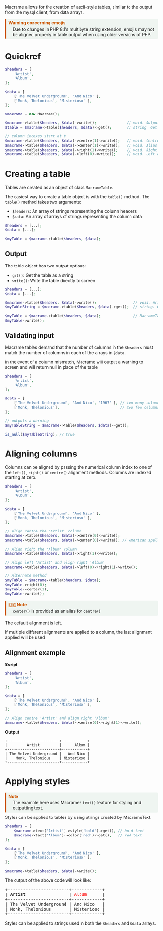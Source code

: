 Macrame allows for the creation of ascii-style tables, similar to the output from the mysql client, from data arrays.

<div style='background-color:#EFF5F1; border-left: solid #CC5500 4px; border-radius: 4px; padding-left:0.5em; padding-bottom:0.5em; margin-top:0.5em; margin-bottom:0.5em'>
    <span>
        <div style='color:#cc5500; padding-bottom:0.3em; padding-top:0.3em'>
            <b>Warning concerning emojis</b>
        </div>
        <div style='margin-left:1em;'>
            Due to changes in PHP 8.1's multibyte string extension, emojis may not be aligned properly
            in table output when using older versions of PHP.
        </div>
    </span>
</div>

# Quickref
```PHP
$headers = [
    'Artist',
    'Album',
];

$data = [
    ['The Velvet Underground', 'And Nico' ],
    ['Monk, Thelonious', 'Misterioso' ],
];

$macrame = new Macrame();

$macrame->table($headers, $data)->write();              // void. Output table to screen
$table = $macrame->table($headers, $data)->get();       // string. Get table as string

// column indexes start at 0
$macrame->table($headers, $data)->centre(1)->write();   // void. Centre align column 1
$macrame->table($headers, $data)->center(1)->write();   // void. Alias of centre()
$macrame->table($headers, $data)->right(1)->write();    // void. Right align column 1
$macrame->table($headers, $data)->left(0)->write();     // void. Left align column 1
```

# Creating a table
Tables are created as an object of class `MacrameTable`.

The easiest way to create a table object is with the `table()` method. The `table()` method takes two arguments:

* `$headers`: An array of strings representing the column headers
* `$data`: An array of arrays of strings representing the column data

```PHP
$headers = [...];
$data = [...];

$myTable = $macrame->table($headers, $data);
```

## Output
The table object has two output options:

* `get()`: Get the table as a string
* `write()`: Write the table directly to screen

```PHP
$headers = [...];
$data = [...];

$macrame->table($headers, $data)->write();                 // void. Write table to screen
$myTableString = $macrame->table($headers, $data)->get();  // string. Get table as string

$myTable = $macrame->table($headers, $data);               // MacrameTable. Get table object
$myTable->write();
```

## Validating input
Macrame tables demand that the number of columns in the `$headers` must match the number of columns in each of the arrays in `$data`. 

In the event of a column mismatch, Macrame will output a warning to screen and will return null in place of the table.

```PHP
$headers = [
    'Artist',
    'Album',
];

$data = [
    ['The Velvet Underground', 'And Nico', '1967' ], // too many columns
    ['Monk, Thelonious'],                            // too few columns
];

// outputs a warning
$myTableString = $macrame->table($headers, $data)->get();

is_null($myTableString); // true
```

# Aligning columns
Columns can be aligned by passing the numerical column index to one of the `left()`, `right()` or `centre()` alignment methods. Columns are indexed starting at zero.

```PHP
$headers = [
    'Artist',
    'Album',
];

$data = [
    ['The Velvet Underground', 'And Nico' ],
    ['Monk, Thelonious', 'Misterioso' ],
];

// Align centre the 'Artist' column
$macrame->table($headers, $data)->centre(0)->write();
$macrame->table($headers, $data)->center(0)->write(); // American spelling works, too.

// Align right the 'Album' column
$macrame->table($headers, $data)->right(1)->write();

// Align left 'Artist' and align right 'Album'
$macrame->table($headers, $data)->left(0)->right(1)->write();

// Alternate method
$myTable = $macrame->table($headers, $data);
$myTable->right(0);
$myTable->center(1);
$myTable->write();
```
<div style='background-color:#EFF5F1; border-left: solid #CC5500 4px; border-radius: 4px; padding-left:0.5em; padding-bottom:0.5em; margin-top:0.5em; margin-bottom:0.5em'>
    <span>
        <div style='color:#cc5500; padding-bottom:0.3em; padding-top:0.3em'>
            <b>🇺🇸 Note</b>
        </div>
        <div style='margin-left:1em;'>
            <code>center()</code> is provided as an alias for <code>centre()</code>
        </div>
    </span>
</div>

The default alignment is left.

If multiple different alignments are applied to a column, the last alignment applied will be used

## Alignment example
**Script**
```PHP
$headers = [
    'Artist',
    'Album',
];

$data = [
    ['The Velvet Underground', 'And Nico' ],
    ['Monk, Thelonious', 'Misterioso' ],
];

// Align centre 'Artist' and align right 'Album'
$macrame->table($headers, $data)->centre(0)->right(1)->write();
```
**Output**
```None
+------------------------+------------+
|         Artist         |      Album | 
+------------------------+------------+
| The Velvet Underground |   And Nico | 
|    Monk, Thelonious    | Misterioso | 
+------------------------+------------+
```

# Applying styles
<div style='background-color:#EFF5F1; border-left: solid #CC5500 4px; border-radius: 4px; padding-left:0.5em; padding-bottom:0.5em; margin-top:0.5em; margin-bottom:0.5em'>
    <span>
        <div style='color:#cc5500; padding-bottom:0.3em; padding-top:0.3em'>
            <b>Note</b>
        </div>
        <div style='margin-left:1em;'>
            The example here uses Macrames <code>text()</code> feature for styling and outputting text.
        </div>
    </span>
</div>
Styles can be applied to tables by using strings created by MacrameText.

```PHP
$headers = [
    $macrame->text('Artist')->style('bold')->get(), // bold text
    $macrame->text('Album')->color('red')->get(),   // red text
];

$data = [
    ['The Velvet Underground', 'And Nico' ],
    ['Monk, Thelonious', 'Misterioso' ],
];

$macrame->table($headers, $data)->write();
```
The output of the above code will look like:

<tt>
+------------------------+------------+<br />
| <b>Artist</b>&nbsp;&nbsp;&nbsp;&nbsp;&nbsp;&nbsp;&nbsp;&nbsp;&nbsp;&nbsp;&nbsp;&nbsp;&nbsp;&nbsp;&nbsp;&nbsp;&nbsp;| <span style="color:red">Album</span>&nbsp;&nbsp;&nbsp;&nbsp;&nbsp;&nbsp;|<br />
+------------------------+------------+<br />
| The Velvet Underground | And Nico&nbsp;&nbsp;&nbsp;|<br /> 
| Monk, Thelonious&nbsp;&nbsp;&nbsp;&nbsp;&nbsp;&nbsp;&nbsp;| Misterioso |<br /> 
+------------------------+------------+<br />
</tt>

Styles can be applied to strings used in both the `$headers` and `$data` arrays.
